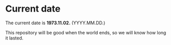 # Current date

The current date is **1973.11.02.** (YYYY.MM.DD.)

This repository will be good when the world ends, so we will know how long it lasted.